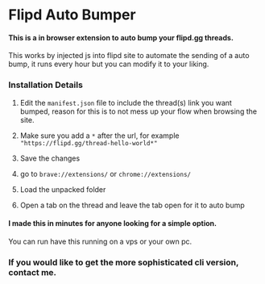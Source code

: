 # Flipd Auto Bumper

#### This is a in browser extension to auto bump your flipd.gg threads.

This works by injected js into flipd site to automate the sending of a auto bump, it runs every hour but you can modify it to your liking.

### Installation Details

1) Edit the `manifest.json` file to include the thread(s) link you want bumped, reason for this is to not mess up your flow when browsing the site.

2) Make sure you add a `*` after the url, for example `"https://flipd.gg/thread-hello-world*"`

3) Save the changes

4) go to `brave://extensions/` or `chrome://extensions/`

5) Load the unpacked folder 

6) Open a tab on the thread and leave the tab open for it to auto bump

#### I made this in minutes for anyone looking for a simple option.

You can run have this running on a vps or your own pc.

### If you would like to get the more sophisticated cli version, contact me.
